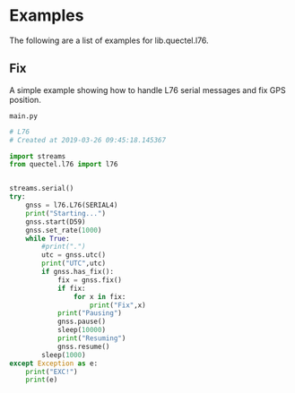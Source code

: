 # Examples

The following are a list of examples for lib.quectel.l76.

## Fix


A simple example showing how to handle L76 serial messages and fix GPS position.



```main.py```

```python
# L76
# Created at 2019-03-26 09:45:18.145367

import streams
from quectel.l76 import l76


streams.serial()
try:
    gnss = l76.L76(SERIAL4)
    print("Starting...")
    gnss.start(D59)
    gnss.set_rate(1000)
    while True:
        #print(".")
        utc = gnss.utc()
        print("UTC",utc)
        if gnss.has_fix():
            fix = gnss.fix()
            if fix:
                for x in fix:
                    print("Fix",x)
            print("Pausing")
            gnss.pause()
            sleep(10000)
            print("Resuming")
            gnss.resume()
        sleep(1000)
except Exception as e:
    print("EXC!")
    print(e)

```
